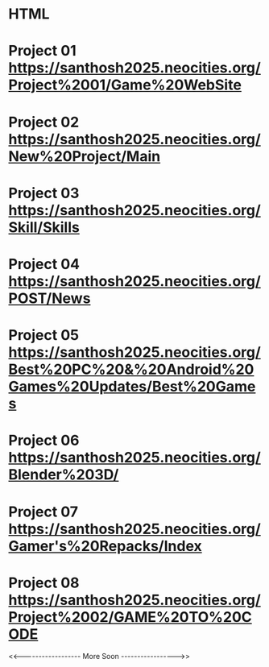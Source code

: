 # HTML

# Project 01   https://santhosh2025.neocities.org/Project%2001/Game%20WebSite 

# Project 02   https://santhosh2025.neocities.org/New%20Project/Main

# Project 03   https://santhosh2025.neocities.org/Skill/Skills

# Project 04    https://santhosh2025.neocities.org/POST/News

# Project 05   https://santhosh2025.neocities.org/Best%20PC%20&%20Android%20Games%20Updates/Best%20Games

# Project 06   https://santhosh2025.neocities.org/Blender%203D/

# Project 07   https://santhosh2025.neocities.org/Gamer's%20Repacks/Index

# Project 08   https://santhosh2025.neocities.org/Project%2002/GAME%20TO%20CODE
<<------------------ More Soon ----------------->>
